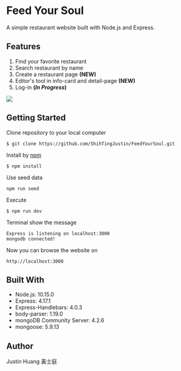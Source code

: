 # Feed Your Soul
A simple restaurant website built with Node.js and Express.

## Features
1. Find your favorite restaurant
2. Search restaurant by name
3. Create a restaurant page **(NEW)**
4. Editor's tool in info-card and detail-page **(NEW)**
5. Log-in **(*In Progress*)**
 



![](https://i.imgur.com/gRmmYfZ.jpg)



## Getting Started
Clone repository to your local computer
```
$ git clone https://github.com/ShihTingJustin/FeedYourSoul.git
```
Install by [npm](https://www.npmjs.com/)
```
$ npm install
```
Use seed data 
```
npm run seed
```
Execute 
```
$ npm run dev 
```
Terminal show the message 
 ```
Express is listening on localhost:3000
mongodb connected!
```
Now you can browse the website on 
```
http://localhost:3000
```
## Built With
* Node.js: 10.15.0
* Express: 4.17.1
* Express-Handlebars: 4.0.3
* body-parser: 1.19.0
* mongoDB Community Server: 4.2.6
* mongoose: 5.9.13

## Author
Justin Huang 黃士庭 
